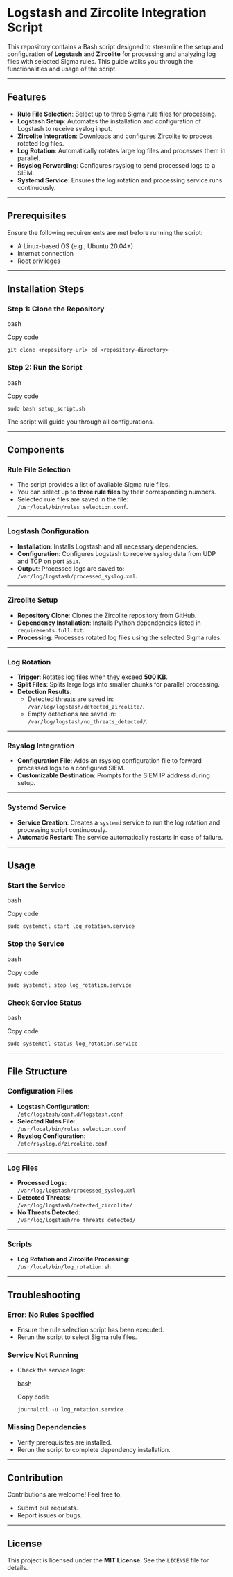 # Logstash and Zircolite Integration Script

This repository contains a Bash script designed to streamline the setup and configuration of **Logstash** and **Zircolite** for processing and analyzing log files with selected Sigma rules. This guide walks you through the functionalities and usage of the script.

----------

## Features

-   **Rule File Selection**: Select up to three Sigma rule files for processing.
-   **Logstash Setup**: Automates the installation and configuration of Logstash to receive syslog input.
-   **Zircolite Integration**: Downloads and configures Zircolite to process rotated log files.
-   **Log Rotation**: Automatically rotates large log files and processes them in parallel.
-   **Rsyslog Forwarding**: Configures rsyslog to send processed logs to a SIEM.
-   **Systemd Service**: Ensures the log rotation and processing service runs continuously.

----------

## Prerequisites

Ensure the following requirements are met before running the script:

-   A Linux-based OS (e.g., Ubuntu 20.04+)
-   Internet connection
-   Root privileges

----------

## Installation Steps

### Step 1: Clone the Repository

bash

Copy code

`git clone <repository-url>
cd <repository-directory>` 

### Step 2: Run the Script

bash

Copy code

`sudo bash setup_script.sh` 

The script will guide you through all configurations.

----------

## Components

### Rule File Selection

-   The script provides a list of available Sigma rule files.
-   You can select up to **three rule files** by their corresponding numbers.
-   Selected rule files are saved in the file:  
    `/usr/local/bin/rules_selection.conf`.

----------

### Logstash Configuration

-   **Installation**: Installs Logstash and all necessary dependencies.
-   **Configuration**: Configures Logstash to receive syslog data from UDP and TCP on port `5514`.
-   **Output**: Processed logs are saved to:  
    `/var/log/logstash/processed_syslog.xml`.

----------

### Zircolite Setup

-   **Repository Clone**: Clones the Zircolite repository from GitHub.
-   **Dependency Installation**: Installs Python dependencies listed in `requirements.full.txt`.
-   **Processing**: Processes rotated log files using the selected Sigma rules.

----------

### Log Rotation

-   **Trigger**: Rotates log files when they exceed **500 KB**.
-   **Split Files**: Splits large logs into smaller chunks for parallel processing.
-   **Detection Results**:
    -   Detected threats are saved in:  
        `/var/log/logstash/detected_zircolite/`.
    -   Empty detections are saved in:  
        `/var/log/logstash/no_threats_detected/`.

----------

### Rsyslog Integration

-   **Configuration File**: Adds an rsyslog configuration file to forward processed logs to a configured SIEM.
-   **Customizable Destination**: Prompts for the SIEM IP address during setup.

----------

### Systemd Service

-   **Service Creation**: Creates a `systemd` service to run the log rotation and processing script continuously.
-   **Automatic Restart**: The service automatically restarts in case of failure.

----------

## Usage

### Start the Service

bash

Copy code

`sudo systemctl start log_rotation.service` 

### Stop the Service

bash

Copy code

`sudo systemctl stop log_rotation.service` 

### Check Service Status

bash

Copy code

`sudo systemctl status log_rotation.service` 

----------

## File Structure

### Configuration Files

-   **Logstash Configuration**:  
    `/etc/logstash/conf.d/logstash.conf`
-   **Selected Rules File**:  
    `/usr/local/bin/rules_selection.conf`
-   **Rsyslog Configuration**:  
    `/etc/rsyslog.d/zircolite.conf`

----------

### Log Files

-   **Processed Logs**:  
    `/var/log/logstash/processed_syslog.xml`
-   **Detected Threats**:  
    `/var/log/logstash/detected_zircolite/`
-   **No Threats Detected**:  
    `/var/log/logstash/no_threats_detected/`

----------

### Scripts

-   **Log Rotation and Zircolite Processing**:  
    `/usr/local/bin/log_rotation.sh`

----------

## Troubleshooting

### Error: No Rules Specified

-   Ensure the rule selection script has been executed.
-   Rerun the script to select Sigma rule files.

### Service Not Running

-   Check the service logs:
    
    bash
    
    Copy code
    
    `journalctl -u log_rotation.service` 
    

### Missing Dependencies

-   Verify prerequisites are installed.
-   Rerun the script to complete dependency installation.

----------

## Contribution

Contributions are welcome! Feel free to:

-   Submit pull requests.
-   Report issues or bugs.

----------

## License

This project is licensed under the **MIT License**. See the `LICENSE` file for details.
